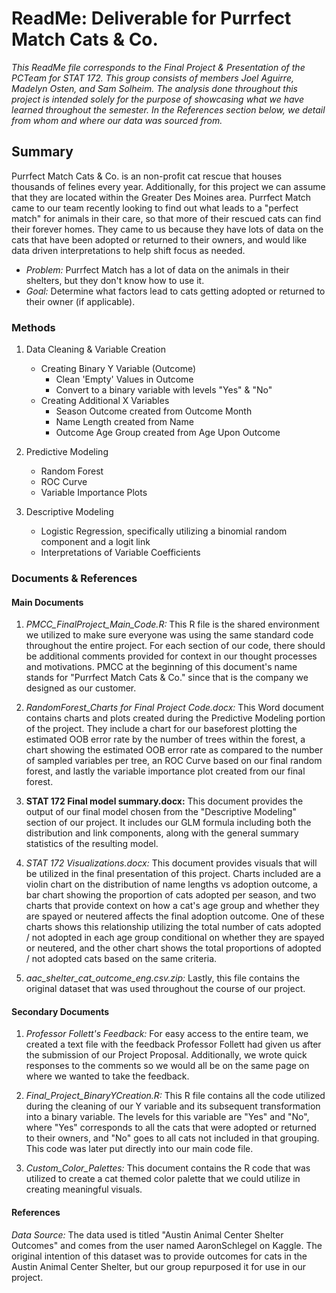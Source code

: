 # ReadMe: Deliverable for Purrfect Match Cats & Co. 
*This ReadMe file corresponds to the Final Project & Presentation of the PCTeam for STAT 172. This group consists of members Joel Aguirre, Madelyn Osten, and Sam Solheim. The analysis done throughout this project is intended solely for the purpose of showcasing what we have learned throughout the semester. In the References section below, we detail from whom and where our data was sourced from.*

## Summary
Purrfect Match Cats & Co. is an non-profit cat rescue that houses thousands of felines every year. Additionally, for this project we can assume that they are located within the Greater Des Moines area. Purrfect Match came to our team recently looking to find out what leads to a "perfect match" for animals in their care, so that more of their rescued cats can find their forever homes. They came to us because they have lots of data on the cats that have been adopted or returned to their owners, and would like data driven interpretations to help shift focus as needed. 

- *Problem:* Purrfect Match has a lot of data on the animals in their shelters, but they don't know how to use it. 
- *Goal:* Determine what factors lead to cats getting adopted or returned to their owner (if applicable). 

### Methods
1. Data Cleaning & Variable Creation
   - Creating Binary Y Variable (Outcome)
     - Clean 'Empty' Values in Outcome
     - Convert to a binary variable with levels "Yes" & "No"
   - Creating Additional X Variables
     - Season Outcome created from Outcome Month
     - Name Length created from Name
     - Outcome Age Group created from Age Upon Outcome
2. Predictive Modeling
   - Random Forest
   - ROC Curve
   - Variable Importance Plots

3. Descriptive Modeling
   - Logistic Regression, specifically utilizing a binomial random component and a logit link
   - Interpretations of Variable Coefficients

### Documents & References
#### Main Documents
1. *PMCC_FinalProject_Main_Code.R:* This R file is the shared environment we utilized to make sure everyone was using the same standard code throughout the entire project. For each section of our code, there should be additional comments provided for context in our thought processes and motivations. PMCC at the beginning of this document's name stands for "Purrfect Match Cats & Co." since that is the company we designed as our customer. 

2. *RandomForest_Charts for Final Project Code.docx:* This Word document contains charts and plots created during the Predictive Modeling portion of the project. They include a chart for our baseforest plotting the estimated OOB error rate by the number of trees within the forest, a chart showing the estimated OOB error rate as compared to the number of sampled variables per tree, an ROC Curve based on our final random forest, and lastly the variable importance plot created from our final forest. 

3. **STAT 172 Final model summary.docx:** This document provides the output of our final model chosen from the "Descriptive Modeling" section of our project. It includes our GLM formula including both the distribution and link components, along with the general summary statistics of the resulting model. 

4. *STAT 172 Visualizations.docx:* This document provides visuals that will be utilized in the final presentation of this project. Charts included are a violin chart on the distribution of name lengths vs adoption outcome, a bar chart showing the proportion of cats adopted per season, and two charts that provide context on how a cat's age group and whether they are spayed or neutered affects the final adoption outcome. One of these charts shows this relationship utilizing the total number of cats adopted / not adopted in each age group conditional on whether they are spayed or neutered, and the other chart shows the total proportions of adopted / not adopted cats based on the same criteria. 

5. *aac_shelter_cat_outcome_eng.csv.zip:* Lastly, this file contains the original dataset that was used throughout the course of our project. 


#### Secondary Documents
1. *Professor Follett's Feedback:* For easy access to the entire team, we created a text file with the feedback Professor Follett had given us after the submission of our Project Proposal. Additionally, we wrote quick responses to the comments so we would all be on the same page on where we wanted to take the feedback. 

2. *Final_Project_BinaryYCreation.R:* This R file contains all the code utilized during the cleaning of our Y variable and its subsequent transformation into a binary variable. The levels for this variable are "Yes" and "No", where "Yes" corresponds to all the cats that were adopted or returned to their owners, and "No" goes to all cats not included in that grouping. This code was later put directly into our main code file. 

3. *Custom_Color_Palettes:* This document contains the R code that was utilized to create a cat themed color palette that we could utilize in creating meaningful visuals. 

#### References
*Data Source:* The data used is titled "Austin Animal Center Shelter Outcomes" and comes from the user named AaronSchlegel on Kaggle. The original intention of this dataset was to provide outcomes for cats in the Austin Animal Center Shelter, but our group repurposed it for use in our project. 

